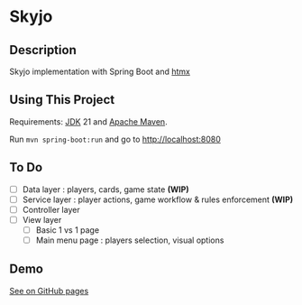 # Skyjo

## Description
Skyjo implementation with Spring Boot and [htmx](https://htmx.org/)

## Using This Project

Requirements: [JDK](https://adoptopenjdk.net/?variant=openjdk21) 21 and [Apache Maven](https://maven.apache.org/).

Run `mvn spring-boot:run` and go to [http://localhost:8080](http://localhost:8080)

## To Do
- [ ] Data layer : players, cards, game state **(WIP)**
- [ ] Service layer : player actions, game workflow & rules enforcement **(WIP)**
- [ ] Controller layer
- [ ] View layer
  - [ ] Basic 1 vs 1 page
  - [ ] Main menu page : players selection, visual options

## Demo
[See on GitHub pages](https://francoisc.github.io/skyjo/)